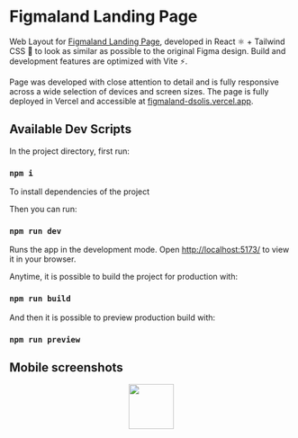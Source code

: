# Figmaland Landing Page

Web Layout for [Figmaland Landing Page](https://www.figma.com/file/D0hmUzaJ3OcEdKtcUvVm1M/Figmaland--Business-Landing-page-%28Community%29?node-id=65%3A0), developed in React ⚛ + Tailwind CSS 🌊 to look as similar as possible to the original Figma design. Build and development features are optimized with Vite ⚡.

Page was developed with close attention to detail and is fully responsive across a wide selection of devices and screen sizes. The page is fully deployed in Vercel and accessible at [figmaland-dsolis.vercel.app](https://figmaland-dsolis.vercel.app/).

## Available Dev Scripts

In the project directory, first run:

### `npm i`

To install dependencies of the project

Then you can run:

### `npm run dev`

Runs the app in the development mode.
Open [http://localhost:5173/](http://localhost:5173/) to view it in your browser.

Anytime, it is possible to build the project for production with:

### `npm run build`

And then it is possible to preview production build with:

### `npm run preview`

## Mobile screenshots
<div style="display:flex; justify-content:center;gap:1rem">
    <img src="https://imgur.com/5YDR8Xk" style="width:5rem" />
</div>